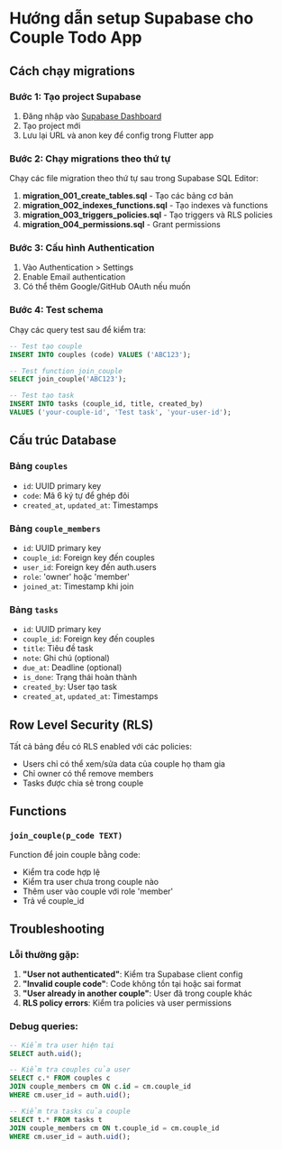 # Hướng dẫn setup Supabase cho Couple Todo App

## Cách chạy migrations

### Bước 1: Tạo project Supabase

1. Đăng nhập vào [Supabase Dashboard](https://supabase.com/dashboard)
2. Tạo project mới
3. Lưu lại URL và anon key để config trong Flutter app

### Bước 2: Chạy migrations theo thứ tự

Chạy các file migration theo thứ tự sau trong Supabase SQL Editor:

1. **migration_001_create_tables.sql** - Tạo các bảng cơ bản
2. **migration_002_indexes_functions.sql** - Tạo indexes và functions
3. **migration_003_triggers_policies.sql** - Tạo triggers và RLS policies
4. **migration_004_permissions.sql** - Grant permissions

### Bước 3: Cấu hình Authentication

1. Vào Authentication > Settings
2. Enable Email authentication
3. Có thể thêm Google/GitHub OAuth nếu muốn

### Bước 4: Test schema

Chạy các query test sau để kiểm tra:

```sql
-- Test tạo couple
INSERT INTO couples (code) VALUES ('ABC123');

-- Test function join_couple
SELECT join_couple('ABC123');

-- Test tạo task
INSERT INTO tasks (couple_id, title, created_by)
VALUES ('your-couple-id', 'Test task', 'your-user-id');
```

## Cấu trúc Database

### Bảng `couples`

- `id`: UUID primary key
- `code`: Mã 6 ký tự để ghép đôi
- `created_at`, `updated_at`: Timestamps

### Bảng `couple_members`

- `id`: UUID primary key
- `couple_id`: Foreign key đến couples
- `user_id`: Foreign key đến auth.users
- `role`: 'owner' hoặc 'member'
- `joined_at`: Timestamp khi join

### Bảng `tasks`

- `id`: UUID primary key
- `couple_id`: Foreign key đến couples
- `title`: Tiêu đề task
- `note`: Ghi chú (optional)
- `due_at`: Deadline (optional)
- `is_done`: Trạng thái hoàn thành
- `created_by`: User tạo task
- `created_at`, `updated_at`: Timestamps

## Row Level Security (RLS)

Tất cả bảng đều có RLS enabled với các policies:

- Users chỉ có thể xem/sửa data của couple họ tham gia
- Chỉ owner có thể remove members
- Tasks được chia sẻ trong couple

## Functions

### `join_couple(p_code TEXT)`

Function để join couple bằng code:

- Kiểm tra code hợp lệ
- Kiểm tra user chưa trong couple nào
- Thêm user vào couple với role 'member'
- Trả về couple_id

## Troubleshooting

### Lỗi thường gặp:

1. **"User not authenticated"**: Kiểm tra Supabase client config
2. **"Invalid couple code"**: Code không tồn tại hoặc sai format
3. **"User already in another couple"**: User đã trong couple khác
4. **RLS policy errors**: Kiểm tra policies và user permissions

### Debug queries:

```sql
-- Kiểm tra user hiện tại
SELECT auth.uid();

-- Kiểm tra couples của user
SELECT c.* FROM couples c
JOIN couple_members cm ON c.id = cm.couple_id
WHERE cm.user_id = auth.uid();

-- Kiểm tra tasks của couple
SELECT t.* FROM tasks t
JOIN couple_members cm ON t.couple_id = cm.couple_id
WHERE cm.user_id = auth.uid();
```
